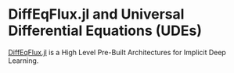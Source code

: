 # DiffEqFlux.jl and Universal Differential Equations (UDEs)

[DiffEqFlux.jl](https://github.com/SciML/DiffEqFlux.jl) is a High Level Pre-Built Architectures for Implicit Deep Learning.
